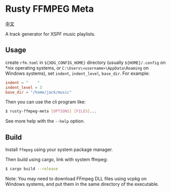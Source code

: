 # Rusty FFMPEG Meta

[中文](README-zh_CN.md)

A track generator for XSPF music playlists.

## Usage

create `rfm.toml` in `${XDG_CONFIG_HOME}` directory (usually `${HOME}/.config` on *nix operating systems, or `C:\Users\<username>\AppData\Roaming` on Windows systems), set `indent`, `indent_level`, `base_dir`. For example:

```toml
indent = "    "
indent_level = 3
base_dir = "/home/jack/music"
```

Then you can use the cli program like:

```sh
$ rusty-ffmpeg-meta [OPTIONS] [FILES]...
```

See more help with the `--help` option.

## Build

Install `ffmpeg` using your system package manager.

Then build using cargo, link with system ffmpeg:

```sh
$ cargo build --release
```

Note: You may need to download FFmpeg DLL files using vcpkg on Windows systems, and put them in the same directory of the executable.
